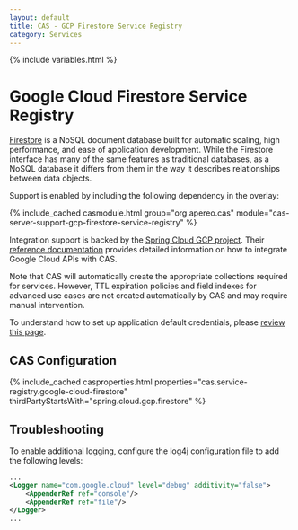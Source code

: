 ```yaml
---
layout: default
title: CAS - GCP Firestore Service Registry
category: Services
---
```


{% include variables.html %}

# Google Cloud Firestore Service Registry

[Firestore](https://cloud.google.com/firestore/docs) is a NoSQL document database built for automatic scaling, high 
performance, and ease of application development. While the Firestore interface has many of the same features as traditional 
databases, as a NoSQL database it differs from them in the way it describes relationships between data objects.

Support is enabled by including the following dependency in the overlay:

{% include_cached casmodule.html group="org.apereo.cas" module="cas-server-support-gcp-firestore-service-registry" %}

Integration support is backed by the [Spring Cloud GCP project](https://cloud.google.com/java/docs/spring).
Their [reference documentation](https://googlecloudplatform.github.io/spring-cloud-gcp/reference/html/index.html) 
provides detailed information on how to integrate Google Cloud APIs with CAS.
     
Note that CAS will automatically create the appropriate collections required for services. However, TTL expiration policies
and field indexes for advanced use cases are not created automatically by CAS and may require manual intervention.
        
To understand how to set up application default credentials, please [review this page](https://cloud.google.com/docs/authentication/application-default-credentials).

## CAS Configuration

{% include_cached casproperties.html properties="cas.service-registry.google-cloud-firestore" thirdPartyStartsWith="spring.cloud.gcp.firestore" %}

## Troubleshooting

To enable additional logging, configure the log4j configuration file to add the following levels:

```xml
...
<Logger name="com.google.cloud" level="debug" additivity="false">
    <AppenderRef ref="console"/>
    <AppenderRef ref="file"/>
</Logger>
...
```
